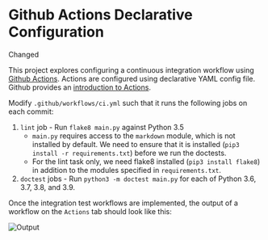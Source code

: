 Github Actions Declarative Configuration
========================================

Changed

This project explores configuring a continuous integration workflow using [Github Actions](https://github.com/features/actions). Actions are configured using declarative YAML config file. Github provides an [introduction to Actions](https://docs.github.com/en/actions/learn-github-actions/introduction-to-github-actions).

Modify `.github/workflows/ci.yml` such that it runs the following jobs on each commit:

1. `lint` job - Run `flake8 main.py` against Python 3.5
    - `main.py` requires access to the `markdown` module, which is not installed by default. We need to ensure that it is installed (`pip3 install -r requirements.txt`) before we run the doctests.
   - For the lint task only, we need flake8 installed (`pip3 install flake8`) in addition to the modules specified in `requirements.txt`.
2. `doctest` jobs - Run `python3 -m doctest main.py` for each of Python 3.6, 3.7, 3.8, and 3.9.
 
Once the integration test workflows are implemented, the output of a workflow on the `Actions` tab should look like this:

![Output](output.png)
